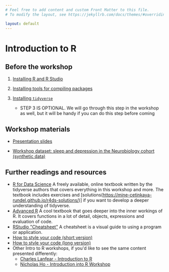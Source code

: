 ```yaml
---
# Feel free to add content and custom Front Matter to this file.
# To modify the layout, see https://jekyllrb.com/docs/themes/#overriding-theme-defaults

layout: default
---
```

# Introduction to R

## Before the workshop

1. [Installing R and R Studio](https://tim9800.github.io/r_workshop_2024/installation.html)
2. [Installing tools for compiling packages](https://tim9800.github.io/r_workshop_2024/compilation.html)
3. [Installing `tidyverse`](https://tim9800.github.io/r_workshop_2024/tidyverse.html)

	* STEP 3 IS OPTIONAL. We will go through this step in the workshop as well, but it will be handy if you can do this step before coming

## Workshop materials

* [Presentation slides](https://tim9800.github.io/r_workshop_2024/slides1/slides1.html)

* [Workshop dataset: sleep and depression in the Neurobiology cohort (synthetic data)](https://tim9800.github.io/r_workshop_2024/data/neurobio_synthetic.csv)

## Further readings and resources

* [R for Data Science](https://r4ds.hadley.nz/) A freely available, online textbook written by the tidyverse authors that covers everything in this workshop and more. The textbook includes exercises and [solutions(https://mine-cetinkaya-rundel.github.io/r4ds-solutions/)] if you want to develop a deeper understanding of tidyverse.
* [Advanced R](https://adv-r.hadley.nz/) A cool textbook that goes deeper into the inner workings of R. It covers functions in a lot of detail, objects, expressions and evaluation of code.
* [RStudio "Cheatsheet"](http://adv-r.had.co.nz/Style.html) A cheatsheet is a visual guide to using a program or application.
* [How to style your code (short version)](http://adv-r.had.co.nz/Style.html)
* [How to style your code (long version)](https://style.tidyverse.org/syntax.html)
* Other Intro to R workshops, if you'd like to see the same content presented differently:
	* [Charles Lanfear - Introduction to R](https://clanfear.github.io/Intro_R_Workshop/)
	* [Nicholas Ho - Introduction into R Workshop](https://sydney-informatics-hub.github.io/lessonbmc/)
